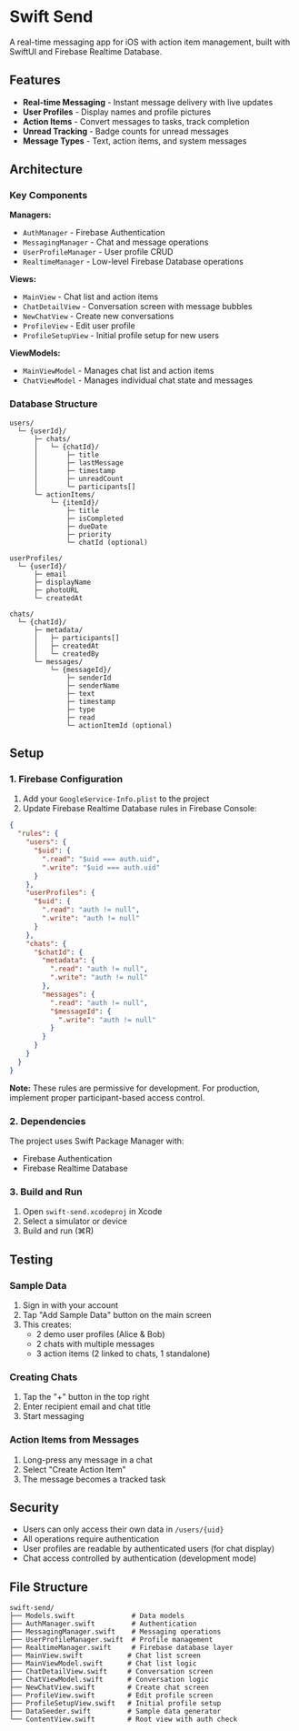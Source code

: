 # Swift Send

A real-time messaging app for iOS with action item management, built with SwiftUI and Firebase Realtime Database.

## Features

- **Real-time Messaging** - Instant message delivery with live updates
- **User Profiles** - Display names and profile pictures
- **Action Items** - Convert messages to tasks, track completion
- **Unread Tracking** - Badge counts for unread messages
- **Message Types** - Text, action items, and system messages

## Architecture

### Key Components

**Managers:**
- `AuthManager` - Firebase Authentication
- `MessagingManager` - Chat and message operations
- `UserProfileManager` - User profile CRUD
- `RealtimeManager` - Low-level Firebase Database operations

**Views:**
- `MainView` - Chat list and action items
- `ChatDetailView` - Conversation screen with message bubbles
- `NewChatView` - Create new conversations
- `ProfileView` - Edit user profile
- `ProfileSetupView` - Initial profile setup for new users

**ViewModels:**
- `MainViewModel` - Manages chat list and action items
- `ChatViewModel` - Manages individual chat state and messages

### Database Structure

```
users/
  └─ {userId}/
      ├─ chats/
      │   └─ {chatId}/
      │       ├─ title
      │       ├─ lastMessage
      │       ├─ timestamp
      │       ├─ unreadCount
      │       └─ participants[]
      └─ actionItems/
          └─ {itemId}/
              ├─ title
              ├─ isCompleted
              ├─ dueDate
              ├─ priority
              └─ chatId (optional)

userProfiles/
  └─ {userId}/
      ├─ email
      ├─ displayName
      ├─ photoURL
      └─ createdAt

chats/
  └─ {chatId}/
      ├─ metadata/
      │   ├─ participants[]
      │   ├─ createdAt
      │   └─ createdBy
      └─ messages/
          └─ {messageId}/
              ├─ senderId
              ├─ senderName
              ├─ text
              ├─ timestamp
              ├─ type
              ├─ read
              └─ actionItemId (optional)
```

## Setup

### 1. Firebase Configuration

1. Add your `GoogleService-Info.plist` to the project
2. Update Firebase Realtime Database rules in Firebase Console:

```json
{
  "rules": {
    "users": {
      "$uid": {
        ".read": "$uid === auth.uid",
        ".write": "$uid === auth.uid"
      }
    },
    "userProfiles": {
      "$uid": {
        ".read": "auth != null",
        ".write": "auth != null"
      }
    },
    "chats": {
      "$chatId": {
        "metadata": {
          ".read": "auth != null",
          ".write": "auth != null"
        },
        "messages": {
          ".read": "auth != null",
          "$messageId": {
            ".write": "auth != null"
          }
        }
      }
    }
  }
}
```

**Note:** These rules are permissive for development. For production, implement proper participant-based access control.

### 2. Dependencies

The project uses Swift Package Manager with:
- Firebase Authentication
- Firebase Realtime Database

### 3. Build and Run

1. Open `swift-send.xcodeproj` in Xcode
2. Select a simulator or device
3. Build and run (⌘R)

## Testing

### Sample Data

1. Sign in with your account
2. Tap "Add Sample Data" button on the main screen
3. This creates:
   - 2 demo user profiles (Alice & Bob)
   - 2 chats with multiple messages
   - 3 action items (2 linked to chats, 1 standalone)

### Creating Chats

1. Tap the "+" button in the top right
2. Enter recipient email and chat title
3. Start messaging

### Action Items from Messages

1. Long-press any message in a chat
2. Select "Create Action Item"
3. The message becomes a tracked task

## Security

- Users can only access their own data in `/users/{uid}`
- All operations require authentication
- User profiles are readable by authenticated users (for chat display)
- Chat access controlled by authentication (development mode)

## File Structure

```
swift-send/
├── Models.swift              # Data models
├── AuthManager.swift         # Authentication
├── MessagingManager.swift    # Messaging operations
├── UserProfileManager.swift  # Profile management
├── RealtimeManager.swift     # Firebase database layer
├── MainView.swift           # Chat list screen
├── MainViewModel.swift      # Chat list logic
├── ChatDetailView.swift     # Conversation screen
├── ChatViewModel.swift      # Conversation logic
├── NewChatView.swift        # Create chat screen
├── ProfileView.swift        # Edit profile screen
├── ProfileSetupView.swift   # Initial profile setup
├── DataSeeder.swift         # Sample data generator
└── ContentView.swift        # Root view with auth check
```

